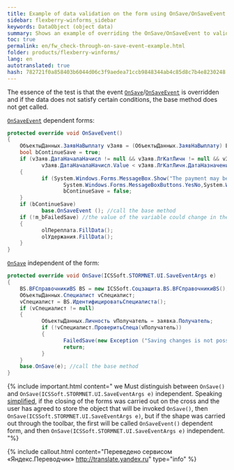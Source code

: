 ```yaml
--- 
title: Example of data validation on the form using OnSave/OnSaveEvent 
sidebar: flexberry-winforms_sidebar 
keywords: DataObject (object data) 
summary: Shows an example of overriding the OnSave/OnSaveEvent to validate data on the form 
toc: true 
permalink: en/fw_check-through-on-save-event-example.html 
folder: products/flexberry-winforms/ 
lang: en 
autotranslated: true 
hash: 782721f0a858403b6044d06c3f9aedea71ccb9848344ab4c85d8c7b4e8230248 
--- 
```


<!-- This article is still being edited --> 

The essence of the test is that the event [`OnSave`](fw_form-interaction.html)/[`OnSaveEvent`](fw_form-interaction.html) is overridden and if the data does not satisfy certain conditions, the base method does not get called. 


[`OnSaveEvent`](fw_form-interaction.html) dependent forms: 

```csharp
protected override void OnSaveEvent()
{
	ОбъектыДанных.ЗаявНаВыплату vЗаяв = (ОбъектыДанных.ЗаявНаВыплату) EditManager.DataObject;
	bool bContinueSave = true;
	if (vЗаяв.ДатаНачалаНачисл != null && vЗаяв.ЛгКатЛичн != null && vЗаяв.ЛгКатЛичн.ДатаНазначения != null &&
		   vЗаяв.ДатаНачалаНачисл.Value < vЗаяв.ЛгКатЛичн.ДатаНазначения.Value)
	{
		   if (System.Windows.Forms.MessageBox.Show("The payment may be designated with a " + vЗаяв.ЛгКатЛичн.ДатаНазначения.Value.ToString("dd.MM.yyyy") + ". Save changes? ","Attention",
				  System.Windows.Forms.MessageBoxButtons.YesNo,System.Windows.Forms.MessageBoxIcon.Question) == System.Windows.Forms.DialogResult.No)
				  bContinueSave = false;
	}						
	if (bContinueSave)
		   base.OnSaveEvent (); //call the base method 
	if (!m_bFailedSave) //the value of the variable could change in the base method 
	{
		   olПереплата.FillData();
		   olУдержания.FillData();
	}
}
``` 

[`OnSave`](fw_form-interaction.html) independent of the form: 

```csharp
protected override void OnSave(ICSSoft.STORMNET.UI.SaveEventArgs e)
{
	BS.BFСправочникиBS BS = new ICSSoft.Соцзащита.BS.BFСправочникиBS();
	ОбъектыДанных.Специалист vСпециалист;
	vСпециалист = BS.ИдентифицироватьСпециалиста();
	if (vСпециалист != null)
	{
		   ОбъектыДанных.Личность vПолучатель = заявка.Получатель;
		   if (!vСпециалист.ПроверитьСпеца(vПолучатель))
		   {
				  FailedSave(new Exception ("Saving changes is not possible!")); //generate the exception that you cannot save 
				  return;
		   }
	}
	base.OnSave(e); //call the base method 
}
``` 

{% include important.html content=" we Must distinguish between `OnSave()` and `OnSave(ICSSoft.STORMNET.UI.SaveEventArgs e)` independent. Speaking [simplified](fw_form-interaction.html), if the closing of the forms was carried out on the cross and the user has agreed to store the object that will be invoked `OnSave()`, then `OnSave(ICSSoft.STORMNET.UI.SaveEventArgs e)`, but if the shape was carried out through the toolbar, the first will be called `OnSaveEvent()` dependent form, and then `OnSave(ICSSoft.STORMNET.UI.SaveEventArgs e)` independent. 
"%}


{% include callout.html content="Переведено сервисом «Яндекс.Переводчик» <http://translate.yandex.ru>" type="info" %}
